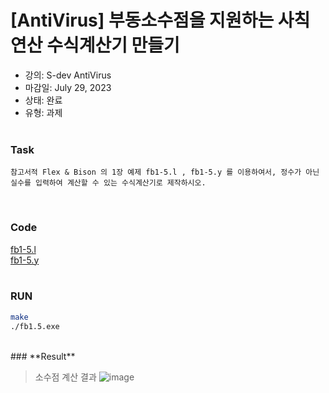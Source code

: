 # [AntiVirus] 부동소수점을 지원하는 사칙연산 수식계산기 만들기


- 강의: S-dev AntiVirus<br>
- 마감일: July 29, 2023<br>
- 상태: 완료<br>
- 유형: 과제<br><br>

### **Task**

```plaintext
참고서적 Flex & Bison 의 1장 예제 fb1-5.l , fb1-5.y 를 이용하여서, 정수가 아닌 실수를 입력하여 계산할 수 있는 수식계산기로 제작하시오.
```
<br>

### Code

[fb1-5.l](https://github.com/with-developer/flex_bison/blob/main/fb1-5/fb1-5.l)<br>
[fb1-5.y](https://github.com/with-developer/flex_bison/blob/main/fb1-5/fb1-5.y)<br><br>

### RUN
```bash
make
./fb1.5.exe
```
<br>
### **Result**

> 소수점 계산 결과
> ![image](https://concise-egg-c3d.notion.site/image/https%3A%2F%2Fs3-us-west-2.amazonaws.com%2Fsecure.notion-static.com%2Fd8952626-5a1c-47e5-ba7b-0199b6d09a83%2FUntitled.png?table=block&id=dc823178-d3f7-4730-919f-b7145ffab3ec&spaceId=cdedcb90-4171-4218-866c-2193f2353645&width=1510&userId=&cache=v2)
>
